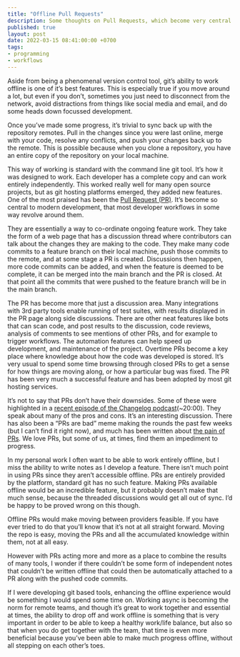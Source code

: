 ```yaml
---
title: "Offline Pull Requests"
description: Some thoughts on Pull Requests, which become very central to modern development
published: true
layout: post
date: 2022-03-15 08:41:00:00 +0700
tags:
- programming
- workflows
--- 
```

Aside from being a phenomenal version control tool, git’s ability to work offline is one of it’s best features. This is especially true if you move around a lot, but even if you don’t, sometimes you just need to disconnect from the network, avoid distractions from things like social media and email, and do some heads down focussed development.

Once you’ve made some progress, it’s trivial to sync back up with the repository remotes. Pull in the changes since you were last online, merge with your code, resolve any conflicts, and push your changes back up to the remote. This is possible because when you clone a repository, you have an entire copy of the repository on your local machine.

This way of working is standard with the command line git tool. It’s how it was designed to work. Each developer has a complete copy and can work entirely independently. This worked really well for many open source projects, but as git hosting platforms emerged, they added new features. One of the most praised has been the [Pull Request (PR)](https://docs.github.com/en/pull-requests/collaborating-with-pull-requests/proposing-changes-to-your-work-with-pull-requests/about-pull-requests). It’s become so central to modern development, that most developer workflows in some way revolve around them.

They are essentially a way to co-ordinate ongoing feature work. They take the form of a web page that has a discussion thread where contributors can talk about the changes they are making to the code. They make many code commits to a feature branch on their local machine, push those commits to the remote, and at some stage a PR is created. Discussions then happen, more code commits can be added, and when the feature is deemed to be complete, it can be merged into the main branch and the PR is closed. At that point all the commits that were pushed to the feature branch will be in the main branch.

The PR has become more that just a discussion area. Many integrations with 3rd party tools enable running of test suites, with results displayed in the PR page along side discussions. There are other neat features like bots that can scan code, and post results to the discussion, code reviews, analysis of comments to see mentions of other PRs, and for example to trigger workflows. The automation features can help speed up development, and maintenance of the project. Overtime PRs become a key place where knowledge about how the code was developed is stored. It’s very usual to spend some time browsing through closed PRs to get a sense for how things are moving along, or how a particular bug was fixed. The PR has been very much a successful feature and has been adopted by most git hosting services.

It’s not to say that PRs don’t have their downsides. Some of these were highlighted in a [recent episode of the Changelog podcast](https://changelog.com/podcast/483)(~20:00). They speak about many of the pros and cons. It’s an interesting discussion. There has also been a “PRs are bad” meme making the rounds the past few weeks (but I can’t find it right now), and much has been written about [the pain of PRs](https://infrastructure-as-code.com/book/2021/01/02/pull-requests.html). We love PRs, but some of us, at times, find them an impediment to progress.

In my personal work I often want to be able to work entirely offline, but I miss the ability to write notes as I develop a feature. There isn’t much point in using PRs since they aren’t accessible offline. PRs are entirely provided by the platform, standard git has no such feature. Making PRs available offline would be an incredible feature, but it probably doesn’t make that much sense, because the threaded discussions would get all out of sync. I’d be happy to be proved wrong on this though.

Offline PRs would make moving between providers feasible. If you have ever tried to do that you’ll know that it’s not at all straight forward. Moving the repo is easy, moving the PRs and all the accumulated knowledge within them, not at all easy.

However with PRs acting more and more as a place to combine the results of many tools, I wonder if there couldn’t be some form of independent notes that couldn’t be written offline that could then be automatically attached to a PR along with the pushed code commits.

If I were developing git based tools, enhancing the offline experience would be something I would spend some time on. Working async is becoming the norm for remote teams, and though it’s great to work together and essential at times, the ability to drop off and work offline is something that is very important in order to be able to keep a healthy work/life balance, but also so that when you do get together with the team, that time is even more beneficial because you’ve been able to make much progress offline, without all stepping on each other’s toes.